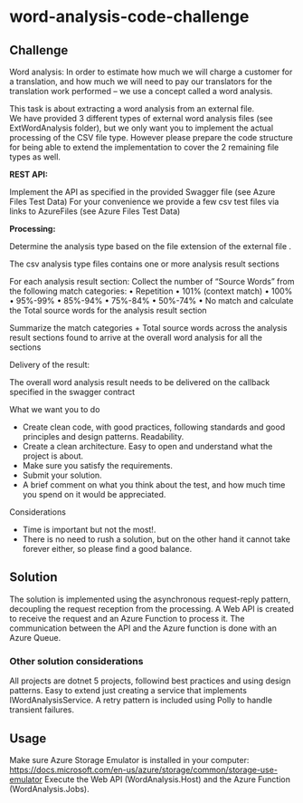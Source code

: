 # word-analysis-code-challenge

## Challenge
Word analysis: In order to estimate how much we will charge a customer for a translation, and how much we will need to pay our translators for the translation work performed – we use a concept called a word analysis. 

This task is about extracting a word analysis from an external file.  
We have provided 3 different types of external word analysis files (see ExtWordAnalysis folder), but we only want you to implement the actual processing of the CSV file type. 
However please prepare the code structure for being able to extend the implementation to cover the 2 remaining file types as well.


**REST API:**

Implement the API as specified in the provided Swagger file (see Azure Files Test Data) 
For your convenience we provide a few csv test files via links to AzureFiles (see Azure Files Test Data)


**Processing:**

Determine the analysis type based on the file extension of the external file . 

The csv analysis type files contains one or more analysis result sections 
 
For each analysis result section:
Collect the number of “Source Words” from the following match categories:
•	Repetition
•	101% (context match)
•	100%
•	95%-99%
•	85%-94%
•	75%-84%
•	50%-74%
•	No match
and calculate the Total source words for the analysis result section

Summarize the match categories + Total source words across the analysis result sections found to arrive at the overall word analysis for all the sections 

Delivery of the result:

The overall word analysis result needs to be delivered on the callback specified in the swagger contract

  
What we want you to do
- Create clean code, with good practices, following standards and good principles and design patterns. Readability.  
- Create a clean architecture. Easy to open and understand what the project is about.  
- Make sure you satisfy the requirements.  
- Submit your solution.
- A brief comment on what you think about the test, and how much time you spend on it would be appreciated.   
    
Considerations
- Time is important but not the most!. 
- There is no need to rush a solution, but on the other hand it cannot take forever either, so please find a good balance. 

## Solution
The solution is implemented using the asynchronous request-reply pattern, decoupling the request reception from the processing.
A Web API is created to receive the request and an Azure Function to process it. The communication between the API and the Azure function is done with an Azure Queue.

### Other solution considerations
All projects are dotnet 5 projects, followind best practices and using design patterns.
Easy to extend just creating a service that implements IWordAnalysisService.
A retry pattern is included using Polly to handle transient failures.

## Usage 
Make sure Azure Storage Emulator is installed in your computer: https://docs.microsoft.com/en-us/azure/storage/common/storage-use-emulator
Execute the Web API (WordAnalysis.Host) and the Azure Function (WordAnalysis.Jobs).
